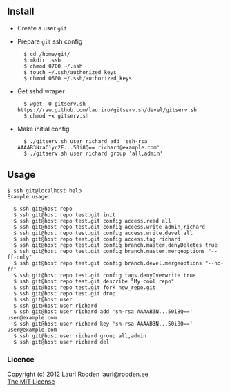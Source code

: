 Install
-------

- Create a user `git`
- Prepare `git` ssh config

        $ cd /home/git/
        $ mkdir .ssh
        $ chmod 0700 ~/.ssh
        $ touch ~/.ssh/authorized_keys
        $ chmod 0600 ~/.ssh/authorized_keys

- Get sshd wraper

        $ wget -O gitserv.sh https://raw.github.com/lauriro/gitserv.sh/devel/gitserv.sh
        $ chmod +x gitserv.sh

- Make initial config

        $ ./gitserv.sh user richard add 'ssh-rsa AAAAB3NzaC1yc2E...50i8Q== richard@example.com'
        $ ./gitserv.sh user richard group 'all,admin'


Usage
-----

    $ ssh git@localhost help
    Example usage:
    
      $ ssh git@host repo
      $ ssh git@host repo test.git init
      $ ssh git@host repo test.git config access.read all
      $ ssh git@host repo test.git config access.write admin,richard
      $ ssh git@host repo test.git config access.write.devel all
      $ ssh git@host repo test.git config access.tag richard
      $ ssh git@host repo test.git config branch.master.denyDeletes true
      $ ssh git@host repo test.git config branch.master.mergeoptions "--ff-only"
      $ ssh git@host repo test.git config branch.devel.mergeoptions "--no-ff"
      $ ssh git@host repo test.git config tags.denyOverwrite true
      $ ssh git@host repo test.git describe "My cool repo"
      $ ssh git@host repo test.git fork new_repo.git
      $ ssh git@host repo test.git drop
      $ ssh git@host user
      $ ssh git@host user richard
      $ ssh git@host user richard add 'sh-rsa AAAAB3N...50i8Q==' user@example.com
      $ ssh git@host user richard key 'sh-rsa AAAAB3N...50i8Q==' user@example.com
      $ ssh git@host user richard group all,admin
      $ ssh git@host user richard del


### Licence

Copyright (c) 2012 Lauri Rooden <lauri@rooden.ee>  
[The MIT License](http://lauri.rooden.ee/mit-license.txt)

